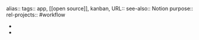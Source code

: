 alias::
tags:: app, [[open source]], kanban,
URL::
see-also:: Notion
purpose::
rel-projects:: #workflow

-
-
